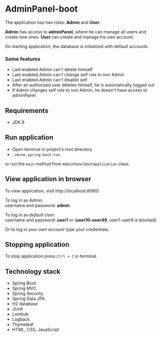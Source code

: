# AdminPanel-boot

The application has two roles: **Admin** and **User**.

**Admin** has access to **adminPanel**, where he can manage all users and create new ones.
**User** can create and manage his own account.

On starting application, the database is initialized with default accounts.

### Some features
- Last enabled Admin can't delete himself
- Last enabled Admin can't change self role to non Admin
- Last enabled Admin can't disable self
- After an authorized user deletes himself, he is automatically logged out
- If Admin changes self role to non Admin, he doesn't have access to adminPanel

## Requirements
- JDK 8

## Run application
- Open terminal in project's root directory
- `./mvnw spring-boot:run`

or run the `main` method from `AdminPanelBootApplication` class.

## View application in browser
To view application, visit http://localhost:8080/

To log in as *Admin*:<br/>
username and password: **admin**

To log in as *default User*:<br/>
username and password: **user1** or (**user10-user49**, user1-user9 is blocked)

Or to log in your *own account* type your credentials.

## Stopping application
To stop application press `Ctrl + C` in terminal.

## Technology stack
- Spring Boot
- Spring MVC
- Spring Security
- Spring Data JPA
- H2 database
- JUnit
- Lombok
- Logback
- Thymeleaf
- HTML, CSS, JavaScript